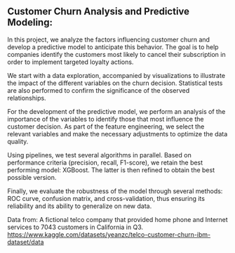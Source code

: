 ## Customer Churn Analysis and Predictive Modeling:

In this project, we analyze the factors influencing customer churn and develop a predictive model to anticipate this behavior. The goal is to help companies identify the customers most likely to cancel their subscription in order to implement targeted loyalty actions.

We start with a data exploration, accompanied by visualizations to illustrate the impact of the different variables on the churn decision. Statistical tests are also performed to confirm the significance of the observed relationships.

For the development of the predictive model, we perform an analysis of the importance of the variables to identify those that most influence the customer decision. As part of the feature engineering, we select the relevant variables and make the necessary adjustments to optimize the data quality.

Using pipelines, we test several algorithms in parallel. Based on performance criteria (precision, recall, F1-score), we retain the best performing model: XGBoost. The latter is then refined to obtain the best possible version.

Finally, we evaluate the robustness of the model through several methods: ROC curve, confusion matrix, and cross-validation, thus ensuring its reliability and its ability to generalize on new data.

Data from: A fictional telco company that provided home phone and Internet services to 7043 customers in California in Q3. https://www.kaggle.com/datasets/yeanzc/telco-customer-churn-ibm-dataset/data
